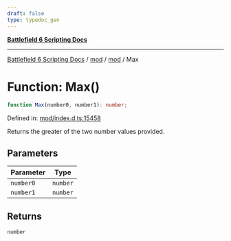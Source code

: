 ```yaml
---
draft: false
type: typedoc_gen
---
```


[**Battlefield 6 Scripting Docs**](../../../_index.md)

***

[Battlefield 6 Scripting Docs](../../../_index.md) / [mod](../../_index.md) / [mod](../_index.md) / Max

# Function: Max()

```ts
function Max(number0, number1): number;
```

Defined in: [mod/index.d.ts:15458](https://github.com/battlefield-portal-community/portal-docs/blob/ff09b2690670f74de7e97198022e5a97ff1161ff/generators/santiago/mod/index.d.ts#L15458)

Returns the greater of the two number values provided.

## Parameters

| Parameter | Type |
| ------ | ------ |
| `number0` | `number` |
| `number1` | `number` |

## Returns

`number`
